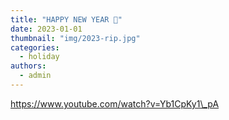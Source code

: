 ```yaml
---
title: "HAPPY NEW YEAR 🎉"
date: 2023-01-01
thumbnail: "img/2023-rip.jpg"
categories: 
  - holiday
authors: 
  - admin
---
```


https://www.youtube.com/watch?v=Yb1CpKy1\_pA
